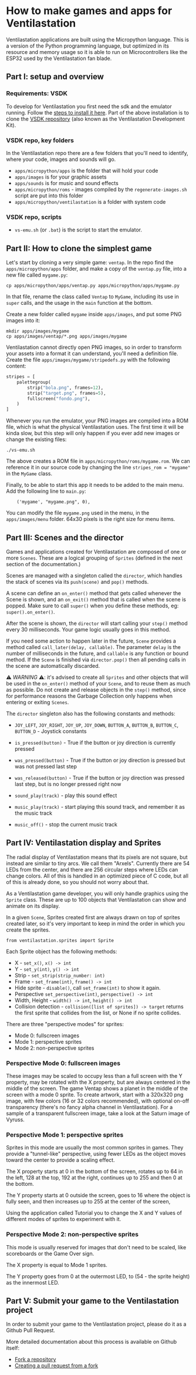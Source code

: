 # How to make games and apps for Ventilastation

Ventilastation applications are built using the Micropython language.
This is a version of the Python programming language, but optimized in its resource and memory usage so it is able to run on Microcontrollers like the ESP32 used by the Ventilastation fan blade.


## Part I: setup and overview

### Requirements: VSDK
To develop for Ventilastation you first need the sdk and the emulator running. Follow the [steps to install it here](docs/emulator.md).
Part of the above installation is to clone the [VSDK repository](https://github.com/ventilastation/vsdk) (also known as the Ventilastation Development Kit). 

### VSDK repo, key folders
In the Ventilastation repo there are a few folders that you'll need to identify, where your code, images and sounds will go.
* `apps/micropython/apps` is the folder that will hold your code
* `apps/images` is for your graphic assets
* `apps/sounds` is for music and sound effects
* `apps/micropython/roms` - images compiled by the `regenerate-images.sh` script are put into this folder
* `apps/micropython/ventilastation` is a folder with system code

### VSDK repo, scripts
* `vs-emu.sh` (or `.bat`) is the script to start the emulator.


## Part II: How to clone the simplest game

Let's start by cloning a very simple game: `ventap`. In the repo find the `apps/micropython/apps` folder, and make a copy of the `ventap.py` file, into a new file called `mygame.py`:

```
cp apps/micropython/apps/ventap.py apps/micropython/apps/mygame.py
```

In that file, rename the class called `Ventap` to `MyGame`, including its use in `super` calls, and the usage in the `main` function at the bottom.


Create a new folder called `mygame` inside `apps/images`, and put some PNG images into it:

```
mkdir apps/images/mygame
cp apps/images/ventap/*.png apps/images/mygame
```

Ventilastation cannot directly open PNG images, so in order to transform your assets into a format it can understand, you'll need a definition file. Create the file `apps/images/mygame/stripedefs.py` with the following content:
``` python
stripes = [
    palettegroup(
        strip("bola.png", frames=12),
        strip("target.png", frames=5),
        fullscreen("fondo.png"),
    )
]
```

Whenever you run the emulator, your PNG images are compiled into a ROM file, which is what the physical Ventilastation uses. The first time it will be kinda slow, but this step will only happen if you ever add new images or change the existing files:

```
./vs-emu.sh
```

The above creates a ROM file in `apps/micropython/roms/mygame.rom`. We can reference it in our source code by changing the line `stripes_rom = "mygame"` in the `MyGame` class.

Finally, to be able to start this app it needs to be added to the main menu.
Add the following line to `main.py`:
```
    ('mygame', "mygame.png", 0),
```

You can modify the file `mygame.png` used in the menu, in the `apps/images/menu` folder. 64x30 pixels is the right size for menu items.


## Part III: Scenes and the director

Games and applications created for Ventilastation are composed of one or more `Scenes`.
These are a logical grouping of `Sprites` (defined in the next section of the documentation.)

Scenes are managed with a singleton called the `director`, which handles the stack of scenes via its `push(scene)` and `pop()` methods.

A scene can define an `on_enter()` method that gets called whenever the Scene is shown, and an `on_exit()` method that is called when the scene is popped. Make sure to call `super()` when you define these methods, eg: `super().on_enter()`.

After the scene is shown, the `director` will start calling your `step()` method every 30 milliseconds. Your game logic usually goes in this method.

If you need some action to happen later in the future, `Scene` provides a method called `call_later(delay, callable)`. The parameter `delay` is the number of milliseconds in the future, and `callable` is any function or bound method. If the `Scene` is finished via `director.pop()` then all pending calls in the scene are automatically discarded.

⚠️ *WARNING* ⚠️: it's advised to create all `Sprites` and other objects that will be used in the `on_enter()` method of your `Scene`, and to reuse them as much as possible. Do not create and release objects in the `step()` method, since for performance reasons the Garbage Collection only happens when entering or exiting `Scenes`.

The `director` singleton also has the following constants and methods:

- `JOY_LEFT`, `JOY_RIGHT`, `JOY_UP`, `JOY_DOWN`, `BUTTON_A`, `BUTTON_B`, `BUTTON_C`, `BUTTON_D` - Joystick constants
- `is_pressed(button)` - True if the button or joy direction is currently pressed
- `was_pressed(button)` - True if the button or joy direction is pressed but was not pressed last step
- `was_released(button)` - True if the button or joy direction was pressed last step, but is no longer pressed right now

- `sound_play(track)` - play this sound effect
- `music_play(track)` - start playing this sound track, and remember it as the music track
- `music_off()` - stop the current music track


## Part IV: Ventilastation display and Sprites

The radial display of Ventilastation means that its pixels are not square, but instead are similar to tiny arcs. We call them "Arxels". Currently there are 54 LEDs from the center, and there are 256 circular steps where LEDs can change colors. All of this is handled in an optimized piece of C code, but all of this is already done, so you should not worry about that.

As a Ventilastation game developer, you will only handle graphics using the `Sprite` class. These are up to 100 objects that Ventilastation can show and animate on its display.

In a given `Scene`, Sprites created first are always drawn on top of sprites created later, so it's very important to keep in mind the order in which you create the sprites.

```
from ventilastation.sprites import Sprite
```

Each Sprite object has the following methods:
- X - `set_x()`, `x() -> int`
- Y -  `set_y(int)`, `y() -> int`
- Strip - `set_strip(strip_number: int)`
- Frame - `set_frame(int)`, `frame() -> int`
- Hide sprite - `disable()`, call `set_frame(int)` to show it again.
- Perspective `set_perspective(int)`, `perspective() -> int`
- Width, Height - `width() -> int`, `height() -> int`
- Collision detection - `collision([list of sprites]) -> target` returns the first sprite that collides from the list, or None if no sprite collides.

There are three "perspective modes" for sprites:
- Mode 0: fullscreen images
- Mode 1: perspective sprites 
- Mode 2: non-perspective sprites

### Perspective Mode 0: fullscreen images
These images may be scaled to occupy less than a full screen with the Y property, may be rotated with the X property, but are always centered in the middle of the screen. The game Ventap shows a planet in the middle of the screen with a mode 0 sprite.
To create artwork, start with a 320x320 png image, with few colors (16 or 32 colors recommended), with optional on-off transparency (there's no fancy alpha channel in Ventilastation). For a sample of a transparent fullscreen image, take a look at the Saturn image of Vyruss.

### Perspective Mode 1: perspective sprites 
Sprites in this mode are usually the most common sprites in games. They provide a "tunnel-like" perspective, using fewer LEDs as the object moves toward the center to provide a scaling effect.

The X property starts at 0 in the bottom of the screen, rotates up to 64 in the left, 128 at the top, 192 at the right, continues up to 255 and then 0 at the bottom.

The Y property starts at 0 outside the screen, goes to 16 where the object is fully seen, and then increases up to 255 at the center of the screen, 

Using the application called Tutorial you to change the X and Y values of different modes of sprites to experiment with it.

### Perspective Mode 2: non-perspective sprites
This mode is usually reserved for images that don't need to be scaled, like scoreboards or the Game Over sign.

The X property is equal to Mode 1 sprites.

The Y property goes from 0 at the outermost LED, to (54 - the sprite height) as the innermost LED.

## Part V: Submit your game to the Ventilastation project

In order to submit your game to the Ventilastation project, please do it as a Github Pull Request.

More detailed documentation about this process is available on Github itself:
- [Fork a repository](https://docs.github.com/en/pull-requests/collaborating-with-pull-requests/working-with-forks/fork-a-repo)
- [Creating a pull request from a fork](https://docs.github.com/en/pull-requests/collaborating-with-pull-requests/proposing-changes-to-your-work-with-pull-requests/creating-a-pull-request-from-a-fork)
